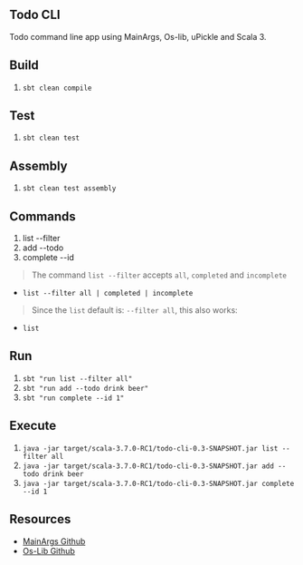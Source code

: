 Todo CLI
--------
Todo command line app using MainArgs, Os-lib, uPickle and Scala 3.

Build
-----
1. ```sbt clean compile```

Test
----
1. ```sbt clean test```

Assembly
--------
1. ```sbt clean test assembly```

Commands
--------
1. list --filter
2. add --todo
3. complete --id
>The command ```list --filter``` accepts ```all```, ```completed``` and ```incomplete```
* ```list --filter all | completed | incomplete```
>Since the ```list``` default is: ```--filter all```, this also works:
* ```list```

Run
---
1. ```sbt "run list --filter all"```
2. ```sbt "run add --todo drink beer"```
3. ```sbt "run complete --id 1"```

Execute
-------
1. ```java -jar target/scala-3.7.0-RC1/todo-cli-0.3-SNAPSHOT.jar list --filter all```
2. ```java -jar target/scala-3.7.0-RC1/todo-cli-0.3-SNAPSHOT.jar add --todo drink beer```
3. ```java -jar target/scala-3.7.0-RC1/todo-cli-0.3-SNAPSHOT.jar complete --id 1```

Resources
---------
* [MainArgs Github](https://github.com/com-lihaoyi/mainargs?tab=readme-ov-file#varargs-parameters)
* [Os-Lib Github](https://github.com/com-lihaoyi/os-lib)